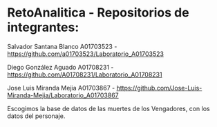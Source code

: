 # RetoAnalitica - Repositorios de integrantes:

Salvador Santana Blanco A01703523 - https://github.com/a01703523/Laboratorio_A01703523


Diego González Aguado A01708231 - https://github.com/A01708231/Laboratorio_A01708231


Jose Luis Miranda Mejia A01703867 - https://github.com/Jose-Luis-Miranda-Mejia/Laboratorio_A01703867



Escogimos la base de datos de las muertes de los Vengadores, con los datos del personaje.
